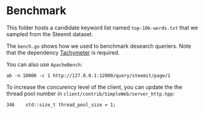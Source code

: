 # Benchmark

This folder hosts a candidate keyword list named `top-10k-words.txt` that we sampled from the Steemit dataset.

The `bench.go` shows how we used to benchmark desearch queriers.
Note that the dependency [Tachymeter](https://github.com/jamiealquiza/tachymeter) is required.

You can also use `ApacheBench`:
```shell
ab -n 10000 -c 1 http://127.0.0.1:12000/query/steemit/page/1
```

To increase the concurency level of the client, you can update the the thread pool number in `client/contrib/SimpleWeb/server_http.hpp`:
```shell
346    std::size_t thread_pool_size = 1;
```
